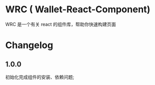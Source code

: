 # WRC ( Wallet-React-Component)
WRC 是一个有关 react 的组件库，帮助你快速构建页面

# Changelog
## 1.0.0
初始化完成组件的安装、依赖问题;

